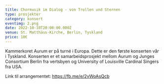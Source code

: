 ```yaml
---
title: Chormusik im Dialog - von Trollen und Sternen
type: prosjekter
category: konsert
eventimg: 2.png
date: 2022-10-10T20:00:00.000Z
venue: St. Matthäus-Kirche, Berlin, Tyskland
price: 10€
---
```

Kammerkoret Aurum er på turné i Europa. Dette er den første konserten vår i Tyskland. Konserten er et samarbeidsprosjekt mellom Aurum og Junges Consortium Berlin fra vertsbyen og University of Louisville Cardinal Singers fra USA.

L﻿ink til arrangementet: https://fb.me/e/2vWoAsQcb
